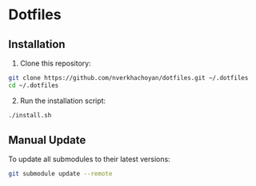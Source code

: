 # Dotfiles

## Installation

1. Clone this repository:

```bash
git clone https://github.com/nverkhachoyan/dotfiles.git ~/.dotfiles
cd ~/.dotfiles
```

2. Run the installation script:

```bash
./install.sh
```

## Manual Update

To update all submodules to their latest versions:

```bash
git submodule update --remote
```
